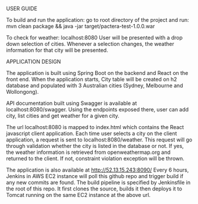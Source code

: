 USER GUIDE

To build and run the application: go to root directory of the project and run:
mvn clean package && java -jar target/pactera-test-1.0.0.war

To check for weather: localhost:8080
User will be presented with a drop down selection of cities. Whenever a selection changes, the weather information for
 that city will be presented.

APPLICATION DESIGN

The application is built using Spring Boot on the backend and React on the front end. When the application starts,
City table will be created on h2 database and populated with 3 Australian cities (Sydney, Melbourne and Wollongong).

API documentation built using Swagger is available at localhost:8080/swagger. Using the endpoints exposed there, user
can add city, list cities and get weather for a given city.

The url localhost:8080 is mapped to index.html which contains the React javascript client application. Each time user
 selects a city on the client application, a request is sent to localhost:8080/weather. This request will go through
 validation whether the city is listed in the database or not. If yes, the weather information is retrieved from
 openweathermap.org and returned to the client. If not, constraint violation exception will be thrown.

The application is also available at http://52.13.15.243:8090/
Every 6 hours, Jenkins in AWS EC2 instance will poll this github repo and trigger build if any new commits
are found. The build pipeline is specified by Jenkinsfile in the root of this repo. It first clones the source,
builds it then deploys it to Tomcat running on the same EC2 instance at the above url.